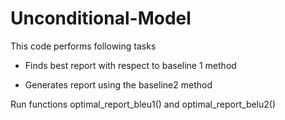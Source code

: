 # Unconditional-Model

This code performs following tasks

- Finds best report with respect to baseline 1 method


- Generates report using the baseline2 method 

Run functions optimal_report_bleu1() and optimal_report_belu2()
